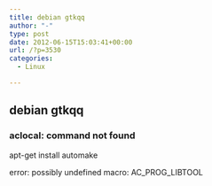 ```yaml
---
title: debian gtkqq
author: "-"
type: post
date: 2012-06-15T15:03:41+00:00
url: /?p=3530
categories:
  - Linux

---
```

## debian gtkqq
### aclocal: command not found

apt-get install automake

error: possibly undefined macro: AC_PROG_LIBTOOL

